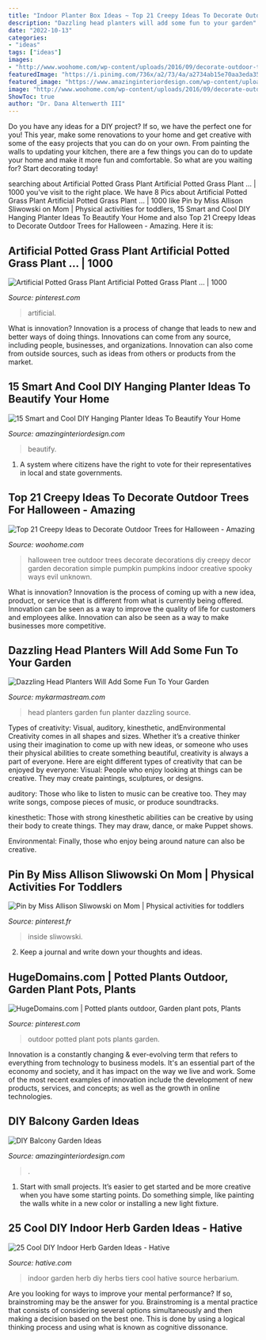 ```yaml
---
title: "Indoor Planter Box Ideas ~ Top 21 Creepy Ideas To Decorate Outdoor Trees For Halloween"
description: "Dazzling head planters will add some fun to your garden"
date: "2022-10-13"
categories:
- "ideas"
tags: ["ideas"]
images:
- "http://www.woohome.com/wp-content/uploads/2016/09/decorate-outdoor-tree-for-halloween-12.jpg"
featuredImage: "https://i.pinimg.com/736x/a2/73/4a/a2734ab15e70aa3eda35a091197a1e49.jpg"
featured_image: "https://www.amazinginteriordesign.com/wp-content/uploads/2015/06/Pine-wood-planter-for-the-wall.jpg"
image: "http://www.woohome.com/wp-content/uploads/2016/09/decorate-outdoor-tree-for-halloween-12.jpg"
ShowToc: true
author: "Dr. Dana Altenwerth III"
---
```



Do you have any ideas for a DIY project? If so, we have the perfect one for you! This year, make some renovations to your home and get creative with some of the easy projects that you can do on your own. From painting the walls to updating your kitchen, there are a few things you can do to update your home and make it more fun and comfortable. So what are you waiting for? Start decorating today!

	

		
searching about Artificial Potted Grass Plant Artificial Potted Grass Plant … | 1000 you've visit to the right place. We have 8 Pics about Artificial Potted Grass Plant Artificial Potted Grass Plant … | 1000 like Pin by Miss Allison Sliwowski on Mom | Physical activities for toddlers, 15 Smart and Cool DIY Hanging Planter Ideas To Beautify Your Home and also Top 21 Creepy Ideas to Decorate Outdoor Trees for Halloween - Amazing. Here it is:
		
    
## Artificial Potted Grass Plant Artificial Potted Grass Plant … | 1000

<img loading=lazy src="https://i.pinimg.com/736x/30/b7/cb/30b7cb1a1b8ee1cf6c6080f2852a028c.jpg" onerror="this.onerror=null;this.src='https://tse1.mm.bing.net/th?id=OIP.Am7e4FbUrcGwngTJ0m6vrAHaK9&amp;pid=15.1';" alt="Artificial Potted Grass Plant Artificial Potted Grass Plant … | 1000">

_Source: pinterest.com_

>artificial. 

	

What is innovation?
Innovation is a process of change that leads to new and better ways of doing things. Innovations can come from any source, including people, businesses, and organizations. Innovation can also come from outside sources, such as ideas from others or products from the market.

    
## 15 Smart And Cool DIY Hanging Planter Ideas To Beautify Your Home

<img loading=lazy src="https://www.amazinginteriordesign.com/wp-content/uploads/2015/06/Pine-wood-planter-for-the-wall.jpg" onerror="this.onerror=null;this.src='https://tse2.mm.bing.net/th?id=OIP.kUvMMotNtPVeauaHOhhShAHaNr&amp;pid=15.1';" alt="15 Smart and Cool DIY Hanging Planter Ideas To Beautify Your Home">

_Source: amazinginteriordesign.com_

>beautify. 

	

1. A system where citizens have the right to vote for their representatives in local and state governments.

    
## Top 21 Creepy Ideas To Decorate Outdoor Trees For Halloween - Amazing

<img loading=lazy src="http://www.woohome.com/wp-content/uploads/2016/09/decorate-outdoor-tree-for-halloween-12.jpg" onerror="this.onerror=null;this.src='https://tse3.mm.bing.net/th?id=OIP.y9DURgUGiOQCPsFEXlPVdwHaKC&amp;pid=15.1';" alt="Top 21 Creepy Ideas to Decorate Outdoor Trees for Halloween - Amazing">

_Source: woohome.com_

>halloween tree outdoor trees decorate decorations diy creepy decor garden decoration simple pumpkin pumpkins indoor creative spooky ways evil unknown. 

	

What is innovation?
Innovation is the process of coming up with a new idea, product, or service that is different from what is currently being offered. Innovation can be seen as a way to improve the quality of life for customers and employees alike. Innovation can also be seen as a way to make businesses more competitive.

    
## Dazzling Head Planters Will Add Some Fun To Your Garden

<img loading=lazy src="https://mykarmastream.com/wp-content/uploads/2017/05/head-planter-10.jpg" onerror="this.onerror=null;this.src='https://tse1.mm.bing.net/th?id=OIP.DU3cMcg-QMZfV-C5unvOVgHaFj&amp;pid=15.1';" alt="Dazzling Head Planters Will Add Some Fun To Your Garden">

_Source: mykarmastream.com_

>head planters garden fun planter dazzling source. 

	

Types of creativity: Visual, auditory, kinesthetic, andEnvironmental
Creativity comes in all shapes and sizes. Whether it’s a creative thinker using their imagination to come up with new ideas, or someone who uses their physical abilities to create something beautiful, creativity is always a part of everyone. Here are eight different types of creativity that can be enjoyed by everyone: 
Visual: People who enjoy looking at things can be creative. They may create paintings, sculptures, or designs.

 auditory: Those who like to listen to music can be creative too. They may write songs, compose pieces of music, or produce soundtracks.

kinesthetic: Those with strong kinesthetic abilities can be creative by using their body to create things. They may draw, dance, or make Puppet shows.

Environmental: Finally, those who enjoy being around nature can also be creative.

    
## Pin By Miss Allison Sliwowski On Mom | Physical Activities For Toddlers

<img loading=lazy src="https://i.pinimg.com/736x/a2/73/4a/a2734ab15e70aa3eda35a091197a1e49.jpg" onerror="this.onerror=null;this.src='https://tse1.mm.bing.net/th?id=OIP.mA8vmAT0VwiS4IY2s0HjIAHaNK&amp;pid=15.1';" alt="Pin by Miss Allison Sliwowski on Mom | Physical activities for toddlers">

_Source: pinterest.fr_

>inside sliwowski. 

	

2. Keep a journal and write down your thoughts and ideas.

    
## HugeDomains.com | Potted Plants Outdoor, Garden Plant Pots, Plants

<img loading=lazy src="https://i.pinimg.com/736x/0e/ee/4d/0eee4dae24d0b9f595f761d91f1c15c9.jpg" onerror="this.onerror=null;this.src='https://tse1.mm.bing.net/th?id=OIP.R4a8FNHsAiLSJ3jiC4hsswHaLF&amp;pid=15.1';" alt="HugeDomains.com | Potted plants outdoor, Garden plant pots, Plants">

_Source: pinterest.com_

>outdoor potted plant pots plants garden. 

	

Innovation is a constantly changing & ever-evolving term that refers to everything from technology to business models. It's an essential part of the economy and society, and it has impact on the way we live and work. Some of the most recent examples of innovation include the development of new products, services, and concepts; as well as the growth in online technologies.

    
## DIY Balcony Garden Ideas

<img loading=lazy src="http://www.amazinginteriordesign.com/wp-content/uploads/2020/08/fi-10.jpg" onerror="this.onerror=null;this.src='https://tse1.mm.bing.net/th?id=OIP.bp-JTpoR1TvGGXVgRKTZGQHaKz&amp;pid=15.1';" alt="DIY Balcony Garden Ideas">

_Source: amazinginteriordesign.com_

>. 

	

1. Start with small projects. It’s easier to get started and be more creative when you have some starting points. Do something simple, like painting the walls white in a new color or installing a new light fixture. 

    
## 25 Cool DIY Indoor Herb Garden Ideas - Hative

<img loading=lazy src="https://hative.com/wp-content/uploads/2014/11/indoor-garden/25-tiers-of-herbs.jpg" onerror="this.onerror=null;this.src='https://tse2.mm.bing.net/th?id=OIP.4RnxXOb-65zizvkcVai5qAHaK_&amp;pid=15.1';" alt="25 Cool DIY Indoor Herb Garden Ideas - Hative">

_Source: hative.com_

>indoor garden herb diy herbs tiers cool hative source herbarium. 

	

Are you looking for ways to improve your mental performance? If so, brainstroming may be the answer for you. Brainstroming is a mental practice that consists of considering several options simultaneously and then making a decision based on the best one. This is done by using a logical thinking process and using what is known as cognitive dissonance.

